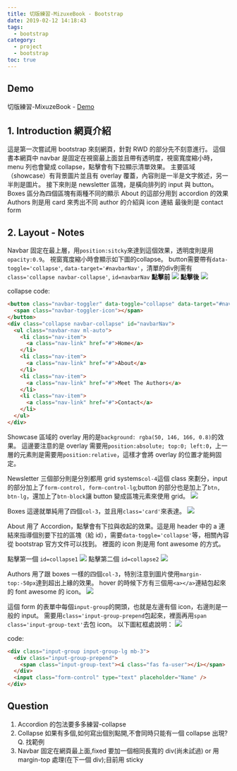 ```yaml
---
title: 切版練習-MizuxeBook - Bootstrap
date: 2019-02-12 14:18:43
tags:
  - bootstrap
category:
  - project
  - bootstrap
toc: true
---
```


## Demo

切版練習-MixuzeBook - [Demo](https://orow.github.io/MyProjects/BootstrapWith5Projects/MizuxeBook-Practice/index.html)

## 1. Introduction 網頁介紹

這是第一次嘗試用 bootstrap 來刻網頁，針對 RWD 的部分先不刻意進行。
這個書本網頁中 navbar 是固定在視窗最上面並且帶有透明度，視窗寬度縮小時，menu 列也會變成 collapse，點擊會有下拉顯示清單效果。
主要區域（showcase）有背景圖片並且有 overlay 覆蓋，內容則是一半是文字敘述，另一半則是圖片。
接下來則是 newsletter 區塊，是橫向排列的 input 與 button。
Boxes 區分為四個區塊有兩種不同的顯示
About 的這部分用到 accordion 的效果
Authors 則是用 card 來秀出不同 author 的介紹與 icon 連結
最後則是 contact form

## 2. Layout - Notes

Navbar 固定在最上層，用`position:sitcky`來達到這個效果，透明度則是用`opacity:0.9`。
視窗寬度縮小時會顯示如下圖的collapse。
button需要帶有`data-toggle='collapse'`, `data-target='#navbarNav'`，清單的div則需有`class='collapse navbar-collapse'`, `id=navbarNav`
**點擊前**
![](https://i.imgur.com/3Bz0s6U.png)
**點擊後**
![](https://i.imgur.com/Ta3A1qH.png)

collapse code: 

```html
<button class="navbar-toggler" data-toggle="collapse" data-target="#navbarNav">
  <span class="navbar-toggler-icon"></span>
</button>
<div class="collapse navbar-collapse" id="navbarNav">
  <ul class="navbar-nav ml-auto">
    <li class="nav-item">
      <a class="nav-link" href="#">Home</a>
    </li>
    <li class="nav-item">
      <a class="nav-link" href="#">About</a>
    </li>
    <li class="nav-item">
      <a class="nav-link" href="#">Meet The Authors</a>
    </li>
    <li class="nav-item">
      <a class="nav-link" href="#">Contact</a>
    </li>
  </ul>
</div>
```

Showcase 區域的 overlay 用的是`background: rgba(50, 146, 166, 0.8)`的效果。
這邊要注意的是 overlay 需要用`position:absolute; top:0; left:0`，上一層的元素則是需要用`position:relative`，這樣才會將 overlay 的位置才能夠固定。

Newsletter 三個部分則是分別都用 grid systems`col-4`這個 class 來劃分，input 的部分加上了`form-control, form-control-lg`;button 的部分也是加上了`btn, btn-lg`，還加上了`btn-block`讓 button 變成區塊元素來使用 grid。
![](https://i.imgur.com/ltej3tH.png)

Boxes 這邊就單純用了四個`col-3`，並且用`class='card'`來表達。
![](https://i.imgur.com/JYyHGjL.png)

About 用了 Accordion，點擊會有下拉與收起的效果。這是用 header 中的 a 連結來指導個別要下拉的區塊（給 id），需要`data-toggle='collapse'`等，相關內容從 bootstrap 官方文件可以找到。
裡面的 icon 則是用 font awesome 的方式。

點擊第一個 `id=collapse1`
![](https://i.imgur.com/XfQJ6ci.png)
點擊第二個 `id=collapse2`
![](https://i.imgur.com/xXGapiF.png)

Authors 用了跟 boxes 一樣的四個`col-3`，特別注意到圖片使用`margin-top:-50px`達到超出上緣的效果。
hover 的時候下方有三個用`<a></a>`連結包起來的 font awesome 的 icon。
![](https://i.imgur.com/1vWJ6sW.png)

這個 form 的表單中每個`input-group`的開頭，也就是左邊有個 icon，右邊則是一般的 input。
需要用`class='input-group-prepend`包起來，裡面再用`span class='input-group-text'`去包 icon。
以下圖紅框處說明：
![](https://i.imgur.com/TpGlD8i.png)

code:

```html
<div class="input-group input-group-lg mb-3">
  <div class="input-group-prepend">
    <span class="input-group-text"><i class="fas fa-user"></i></span>
  </div>
  <input class="form-control" type="text" placeholder="Name" />
</div>
```

## Question

1. Accordion 的包法要多多練習-collapse
2. Collapse 如果有多個,如何寫出個別點開,不會同時只能有一個 collapse 出現?
   Q. 找範例
3. Navbar 固定在網頁最上面,fixed 要加一個相同長寬的 div(尚未試過) or 用 margin-top 處理(在下一個 div);目前用 sticky
